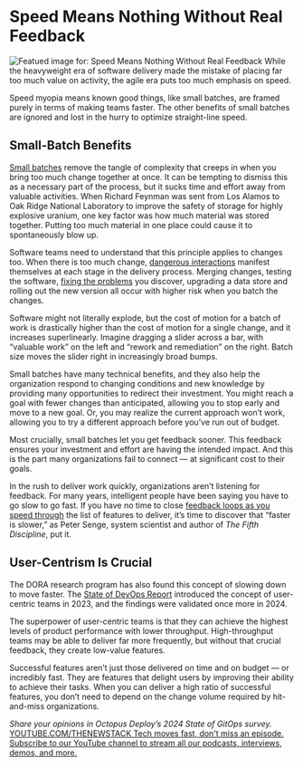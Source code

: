 # Speed Means Nothing Without Real Feedback
![Featued image for: Speed Means Nothing Without Real Feedback](https://cdn.thenewstack.io/media/2024/10/93bb2d64-feedback-1024x576.jpg)
While the heavyweight era of software delivery made the mistake of placing far too much value on activity, the agile era puts too much emphasis on speed.

Speed myopia means known good things, like small batches, are framed purely in terms of making teams faster. The other benefits of small batches are ignored and lost in the hurry to optimize straight-line speed.

## Small-Batch Benefits
[Small batches](https://dora.dev/capabilities/working-in-small-batches/) remove the tangle of complexity that creeps in when you bring too much change together at once. It can be tempting to dismiss this as a necessary part of the process, but it sucks time and effort away from valuable activities.
When Richard Feynman was sent from Los Alamos to Oak Ridge National Laboratory to improve the safety of storage for highly explosive uranium, one key factor was how much material was stored together. Putting too much material in one place could cause it to spontaneously blow up.

Software teams need to understand that this principle applies to changes too. When there is too much change, [dangerous interactions](https://thenewstack.io/serviceops-balancing-speed-and-risk-in-devops/) manifest themselves at each stage in the delivery process. Merging changes, testing the software, [fixing the problems](https://thenewstack.io/ai-wont-fix-your-software-delivery-problems/) you discover, upgrading a data store and rolling out the new version all occur with higher risk when you batch the changes.

Software might not literally explode, but the cost of motion for a batch of work is drastically higher than the cost of motion for a single change, and it increases superlinearly. Imagine dragging a slider across a bar, with “valuable work” on the left and “rework and remediation” on the right. Batch size moves the slider right in increasingly broad bumps.

Small batches have many technical benefits, and they also help the organization respond to changing conditions and new knowledge by providing many opportunities to redirect their investment. You might reach a goal with fewer changes than anticipated, allowing you to stop early and move to a new goal. Or, you may realize the current approach won’t work, allowing you to try a different approach before you’ve run out of budget.

Most crucially, small batches let you get feedback sooner. This feedback ensures your investment and effort are having the intended impact. And this is the part many organizations fail to connect — at significant cost to their goals.

In the rush to deliver work quickly, organizations aren’t listening for feedback. For many years, intelligent people have been saying you have to go slow to go fast. If you have no time to close [feedback loops as you speed through](https://thenewstack.io/speed-up-github-workflow-feedback/) the list of features to deliver, it’s time to discover that “faster is slower,” as Peter Senge, system scientist and author of *The Fifth Discipline*, put it.

## User-Centrism Is Crucial
The DORA research program has also found this concept of slowing down to move faster. The [State of DevOps Report](https://dora.dev/research/2024/dora-report/) introduced the concept of user-centric teams in 2023, and the findings were validated once more in 2024.

The superpower of user-centric teams is that they can achieve the highest levels of product performance with lower throughput. High-throughput teams may be able to deliver far more frequently, but without that crucial feedback, they create low-value features.

Successful features aren’t just those delivered on time and on budget — or incredibly fast. They are features that delight users by improving their ability to achieve their tasks. When you can deliver a high ratio of successful features, you don’t need to depend on the change volume required by hit-and-miss organizations.

*Share your opinions in Octopus Deploy’s 2024 State of GitOps survey.*
[
YOUTUBE.COM/THENEWSTACK
Tech moves fast, don't miss an episode. Subscribe to our YouTube
channel to stream all our podcasts, interviews, demos, and more.
](https://youtube.com/thenewstack?sub_confirmation=1)